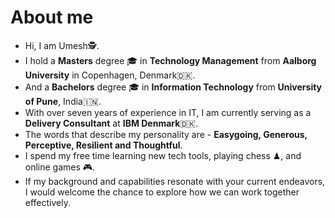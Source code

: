 # About me 



- Hi, I am Umesh🕵.
- I hold a **Masters** degree 🎓 in **Technology Management** from **Aalborg University** in Copenhagen, Denmark🇩🇰.
- And a **Bachelors** degree 🎓 in **Information Technology** from **University of Pune**, India🇮🇳.
- With over seven years of experience in IT, I am currently serving as a  **Delivery Consultant** at **IBM Denmark**🇩🇰.
- The words that describe my personality are - **Easygoing, Generous, Perceptive, Resilient and Thoughtful**.
- I spend my free time learning new tech tools, playing chess ♟, and online games 🎮.
- If my background and capabilities resonate with your current endeavors, I would welcome the chance to explore how we can work together effectively.


